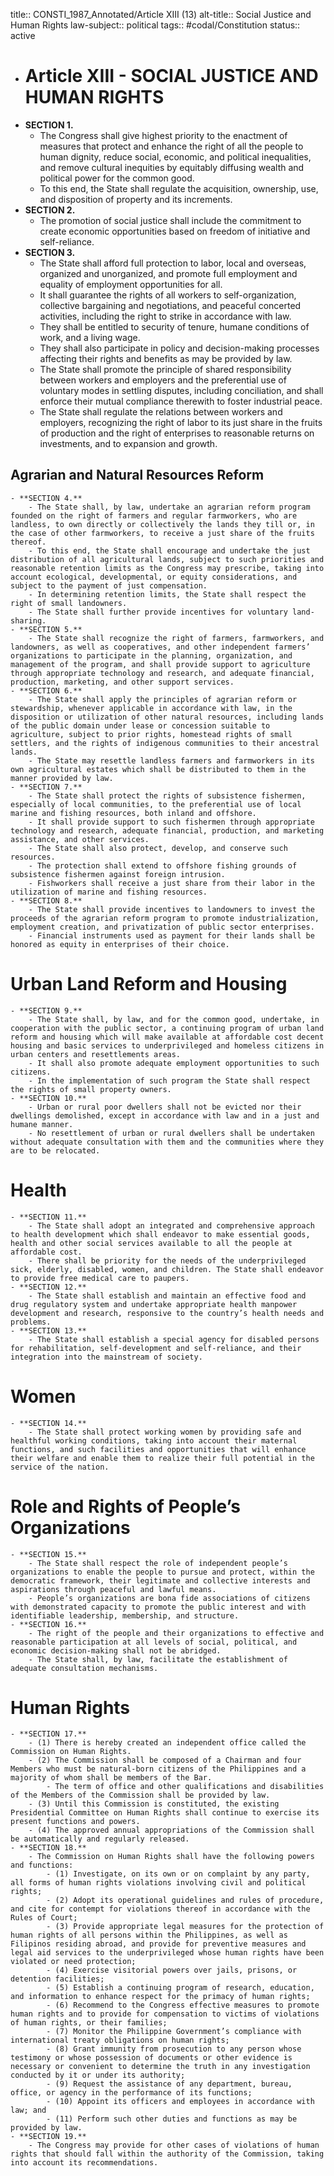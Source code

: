 title:: CONSTI_1987_Annotated/Article XIII (13)
alt-title:: Social Justice and Human Rights
law-subject:: political
tags:: #codal/Constitution
status:: active

- # Article XIII - SOCIAL JUSTICE AND HUMAN RIGHTS
- **SECTION 1.**
	- The Congress shall give highest priority to the enactment of measures that protect and enhance the right of all the people to human dignity, reduce social, economic, and political inequalities, and remove cultural inequities by equitably diffusing wealth and political power for the common good.
	- To this end, the State shall regulate the acquisition, ownership, use, and disposition of property and its increments.
- **SECTION 2.**
	- The promotion of social justice shall include the commitment to create economic opportunities based on freedom of initiative and self-reliance.
- **SECTION 3.**
	- The State shall afford full protection to labor, local and overseas, organized and unorganized, and promote full employment and equality of employment opportunities for all.
	- It shall guarantee the rights of all workers to self-organization, collective bargaining and negotiations, and peaceful concerted activities, including the right to strike in accordance with law.
	- They shall be entitled to security of tenure, humane conditions of work, and a living wage.
	- They shall also participate in policy and decision-making processes affecting their rights and benefits as may be provided by law.
	- The State shall promote the principle of shared responsibility between workers and employers and the preferential use of voluntary modes in settling disputes, including conciliation, and shall enforce their mutual compliance therewith to foster industrial peace.
	- The State shall regulate the relations between workers and employers, recognizing the right of labor to its just share in the fruits of production and the right of enterprises to reasonable returns on investments, and to expansion and growth.
## Agrarian and Natural Resources Reform
	- **SECTION 4.**
		- The State shall, by law, undertake an agrarian reform program founded on the right of farmers and regular farmworkers, who are landless, to own directly or collectively the lands they till or, in the case of other farmworkers, to receive a just share of the fruits thereof.
		- To this end, the State shall encourage and undertake the just distribution of all agricultural lands, subject to such priorities and reasonable retention limits as the Congress may prescribe, taking into account ecological, developmental, or equity considerations, and subject to the payment of just compensation.
		- In determining retention limits, the State shall respect the right of small landowners.
		- The State shall further provide incentives for voluntary land-sharing.
	- **SECTION 5.**
		- The State shall recognize the right of farmers, farmworkers, and landowners, as well as cooperatives, and other independent farmers’ organizations to participate in the planning, organization, and management of the program, and shall provide support to agriculture through appropriate technology and research, and adequate financial, production, marketing, and other support services.
	- **SECTION 6.**
		- The State shall apply the principles of agrarian reform or stewardship, whenever applicable in accordance with law, in the disposition or utilization of other natural resources, including lands of the public domain under lease or concession suitable to agriculture, subject to prior rights, homestead rights of small settlers, and the rights of indigenous communities to their ancestral lands.
		- The State may resettle landless farmers and farmworkers in its own agricultural estates which shall be distributed to them in the manner provided by law.
	- **SECTION 7.**
		- The State shall protect the rights of subsistence fishermen, especially of local communities, to the preferential use of local marine and fishing resources, both inland and offshore.
		- It shall provide support to such fishermen through appropriate technology and research, adequate financial, production, and marketing assistance, and other services.
		- The State shall also protect, develop, and conserve such resources.
		- The protection shall extend to offshore fishing grounds of subsistence fishermen against foreign intrusion.
		- Fishworkers shall receive a just share from their labor in the utilization of marine and fishing resources.
	- **SECTION 8.**
		- The State shall provide incentives to landowners to invest the proceeds of the agrarian reform program to promote industrialization, employment creation, and privatization of public sector enterprises.
		- Financial instruments used as payment for their lands shall be honored as equity in enterprises of their choice.
# Urban Land Reform and Housing
	- **SECTION 9.**
		- The State shall, by law, and for the common good, undertake, in cooperation with the public sector, a continuing program of urban land reform and housing which will make available at affordable cost decent housing and basic services to underprivileged and homeless citizens in urban centers and resettlements areas.
		- It shall also promote adequate employment opportunities to such citizens.
		- In the implementation of such program the State shall respect the rights of small property owners.
	- **SECTION 10.**
		- Urban or rural poor dwellers shall not be evicted nor their dwellings demolished, except in accordance with law and in a just and humane manner.
		- No resettlement of urban or rural dwellers shall be undertaken without adequate consultation with them and the communities where they are to be relocated.
# Health
	- **SECTION 11.**
		- The State shall adopt an integrated and comprehensive approach to health development which shall endeavor to make essential goods, health and other social services available to all the people at affordable cost.
		- There shall be priority for the needs of the underprivileged sick, elderly, disabled, women, and children. The State shall endeavor to provide free medical care to paupers.
	- **SECTION 12.**
		- The State shall establish and maintain an effective food and drug regulatory system and undertake appropriate health manpower development and research, responsive to the country’s health needs and problems.
	- **SECTION 13.**
		- The State shall establish a special agency for disabled persons for rehabilitation, self-development and self-reliance, and their integration into the mainstream of society.
# Women
	- **SECTION 14.**
		- The State shall protect working women by providing safe and healthful working conditions, taking into account their maternal functions, and such facilities and opportunities that will enhance their welfare and enable them to realize their full potential in the service of the nation.
# Role and Rights of People’s Organizations
	- **SECTION 15.**
		- The State shall respect the role of independent people’s organizations to enable the people to pursue and protect, within the democratic framework, their legitimate and collective interests and aspirations through peaceful and lawful means.
		- People’s organizations are bona fide associations of citizens with demonstrated capacity to promote the public interest and with identifiable leadership, membership, and structure.
	- **SECTION 16.**
		- The right of the people and their organizations to effective and reasonable participation at all levels of social, political, and economic decision-making shall not be abridged.
		- The State shall, by law, facilitate the establishment of adequate consultation mechanisms.
# Human Rights
	- **SECTION 17.**
		- (1) There is hereby created an independent office called the Commission on Human Rights.
		- (2) The Commission shall be composed of a Chairman and four Members who must be natural-born citizens of the Philippines and a majority of whom shall be members of the Bar.
			- The term of office and other qualifications and disabilities of the Members of the Commission shall be provided by law.
		- (3) Until this Commission is constituted, the existing Presidential Committee on Human Rights shall continue to exercise its present functions and powers.
		- (4) The approved annual appropriations of the Commission shall be automatically and regularly released.
	- **SECTION 18.**
		- The Commission on Human Rights shall have the following powers and functions:
			- (1) Investigate, on its own or on complaint by any party, all forms of human rights violations involving civil and political rights;
			- (2) Adopt its operational guidelines and rules of procedure, and cite for contempt for violations thereof in accordance with the Rules of Court;
			- (3) Provide appropriate legal measures for the protection of human rights of all persons within the Philippines, as well as Filipinos residing abroad, and provide for preventive measures and legal aid services to the underprivileged whose human rights have been violated or need protection;
			- (4) Exercise visitorial powers over jails, prisons, or detention facilities;
			- (5) Establish a continuing program of research, education, and information to enhance respect for the primacy of human rights;
			- (6) Recommend to the Congress effective measures to promote human rights and to provide for compensation to victims of violations of human rights, or their families;
			- (7) Monitor the Philippine Government’s compliance with international treaty obligations on human rights;
			- (8) Grant immunity from prosecution to any person whose testimony or whose possession of documents or other evidence is necessary or convenient to determine the truth in any investigation conducted by it or under its authority;
			- (9) Request the assistance of any department, bureau, office, or agency in the performance of its functions;
			- (10) Appoint its officers and employees in accordance with law; and
			- (11) Perform such other duties and functions as may be provided by law.
	- **SECTION 19.**
		- The Congress may provide for other cases of violations of human rights that should fall within the authority of the Commission, taking into account its recommendations.